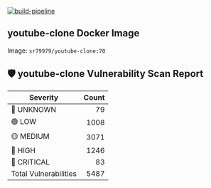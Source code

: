 [![build-pipeline](https://github.com/srikanth-girimaiahgari/DevOps/actions/workflows/build-pipeline.yml/badge.svg)](https://github.com/srikanth-girimaiahgari/DevOps/actions/workflows/build-pipeline.yml)
## youtube-clone Docker Image
Image: `sr79979/youtube-clone:70`
## 🛡️ youtube-clone Vulnerability Scan Report
  | Severity   | Count |
  |------------|------:|
  | 🔵 UNKNOWN  | 79 |
  | 🟢 LOW      | 1008 |
  | 🟡 MEDIUM   | 3071 |
  | 🔴 HIGH     | 1246 |
  | 🚨 CRITICAL | 83 |
  | Total Vulnerabilities | 5487 | 
  
